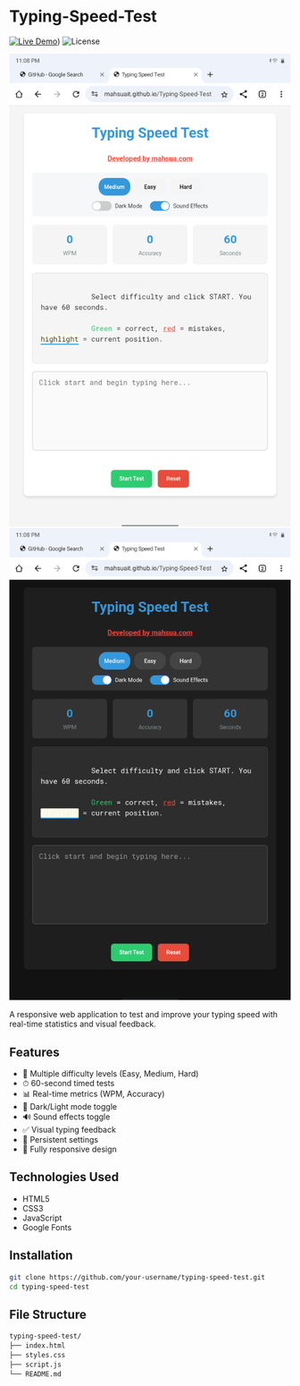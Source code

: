 # Typing-Speed-Test

[![Live Demo](https://img.shields.io/badge/Live_Demo-🌐_Brightgreen?style=for-the-badge)](https://mahsuait.github.io/Typing-Speed-Test/))
![License](https://img.shields.io/badge/License-MIT-blue?style=for-the-badge)

![Typing-Speed-Test](screenshot.png)
![Typing-Speed-Test](screenshot1.png)

A responsive web application to test and improve your typing speed with real-time statistics and visual feedback.

## Features

- 🎯 Multiple difficulty levels (Easy, Medium, Hard)
- ⏱ 60-second timed tests
- 📊 Real-time metrics (WPM, Accuracy)
- 🎨 Dark/Light mode toggle
- 🔊 Sound effects toggle
- ✅ Visual typing feedback
- 💾 Persistent settings
- 📱 Fully responsive design

## Technologies Used

- HTML5
- CSS3
- JavaScript
- Google Fonts

## Installation

```bash
git clone https://github.com/your-username/typing-speed-test.git
cd typing-speed-test
```

## File Structure

```bash
typing-speed-test/
├── index.html
├── styles.css
├── script.js
└── README.md
```
